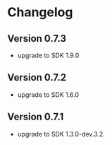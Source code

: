 # Changelog

## Version 0.7.3
- upgrade to SDK 1.9.0

## Version 0.7.2
- upgrade to SDK 1.6.0

## Version 0.7.1
- upgrade to SDK 1.3.0-dev.3.2.
